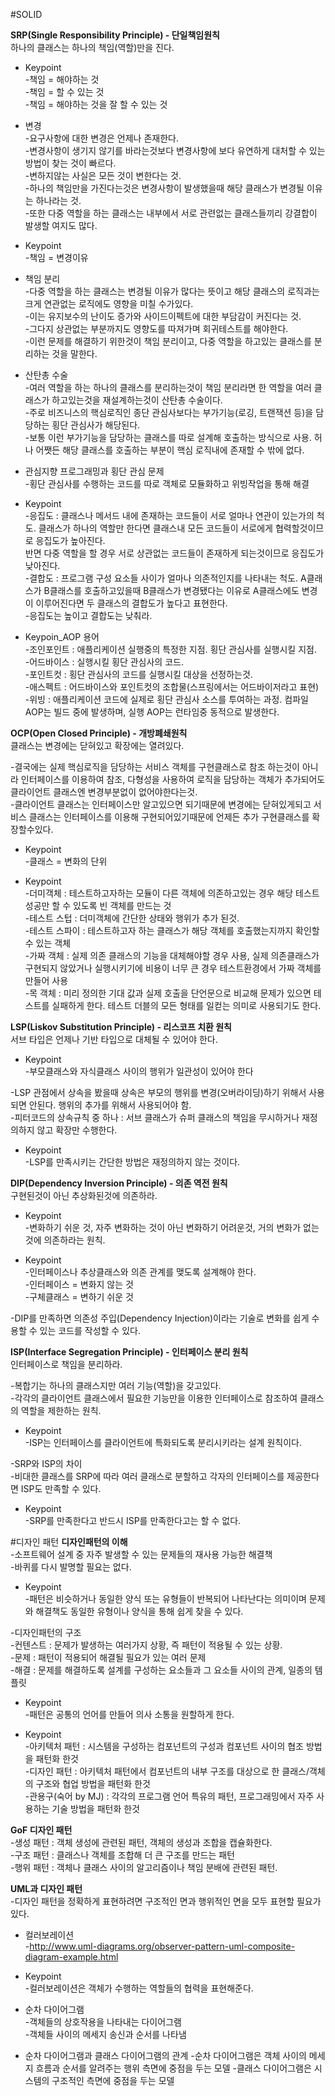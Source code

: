 #SOLID

**SRP(Single Responsibility Principle) - 단일책임원칙**  
하나의 클래스는 하나의 책임(역할)만을 진다.  

* Keypoint  
-책임 = 해야하는 것  
-책임 = 할 수 있는 것  
-책임 = 해야하는 것을 잘 할 수 있는 것  

* 변경  
-요구사항에 대한 변경은 언제나 존재한다.  
-변경사항이 생기지 않기를 바라는것보다 변경사항에 보다 유연하게 대처할 수 있는 방법이 찾는 것이 빠르다.  
-변하지않는 사실은 모든 것이 변한다는 것.  
-하나의 책임만을 가진다는것은 변경사항이 발생했을때 해당 클래스가 변경될 이유는 하나라는 것.  
-또한 다중 역할을 하는 클래스는 내부에서 서로 관련없는 클래스들끼리 강결합이 발생할 여지도 많다.  

* Keypoint  
-책임 = 변경이유  

* 책임 분리  
-다중 역할을 하는 클래스는 변경될 이유가 많다는 뜻이고 해당 클래스의 로직과는 크게 연관없는 로직에도 영향을 미칠 수가있다.  
-이는 유지보수의 난이도 증가와 사이드이펙트에 대한 부담감이 커진다는 것.  
-그다지 상관없는 부분까지도 영향도를 따져가며 회귀테스트를 해야한다.  
-이런 문제를 해결하기 위한것이 책임 분리이고, 다중 역할을 하고있는 클래스를 분리하는 것을 말한다.  

* 산탄총 수술  
-여러 역할을 하는 하나의 클래스를 분리하는것이 책임 분리라면 한 역할을 여러 클래스가 하고있는것을 재설계하는것이 산탄총 수술이다.  
-주로 비즈니스의 핵심로직인 종단 관심사보다는 부가기능(로깅, 트랜잭션 등)을 담당하는 횡단 관심사가 해당된다.  
-보통 이런 부가기능을 담당하는 클래스를 따로 설계해 호출하는 방식으로 사용. 허나 어쨋든 해당 클래스를 호출하는 부분이 핵심 로직내에 존재할 수 밖에 없다.  

* 관심지향 프로그래밍과 횡단 관심 문제  
-횡단 관심사를 수행하는 코드를 따로 객체로 모듈화하고 위빙작업을 통해 해결

* Keypoint  
-응집도 : 클래스나 메서드 내에 존재하는 코드들이 서로 얼마나 연관이 있는가의 척도. 클래스가 하나의 역할만 한다면 클래스내 모든 코드들이 서로에게 협력할것이므로 응집도가 높아진다.  
반면 다중 역할을 할 경우 서로 상관없는 코드들이 존재하게 되는것이므로 응집도가 낮아진다.  
-결합도 : 프로그램 구성 요소들 사이가 얼마나 의존적인지를 나타내는 척도. A클래스가 B클래스를 호출하고있을때 B클래스가 변경됐다는 이유로 A클래스에도 변경이 이루어진다면 두 클래스의 결합도가 높다고 표현한다.  
-응집도는 높이고 결합도는 낮춰라.  

* Keypoin_AOP 용어  
-조인포인트 : 애플리케이션 실행중의 특정한 지점. 횡단 관심사를 실행시킬 지점.  
-어드바이스 : 실행시킬 횡단 관심사의 코드.  
-포인트컷 : 횡단 관심사의 코드를 실행시킬 대상을 선정하는것.  
-애스펙트 : 어드바이스와 포인트컷의 조합물(스프링에서는 어드바이저라고 표현)  
-위빙 : 애플리케이션 코드에 실제로 횡단 관심사 소스를 투여하는 과정. 컴파일 AOP는 빌드 중에 발생하며, 실행 AOP는 런타임중 동적으로 발생한다.  

**OCP(Open Closed Principle) - 개방폐쇄원칙**  
클래스는 변경에는 닫혀있고 확장에는 열려있다.  

-결국에는 실제 핵심로직을 담당하는 서비스 객체를 구현클래스로 참조 하는것이 아니라 인터페이스를 이용하여 참조, 다형성을 사용하여 로직을 담당하는 객체가 추가되어도 클라이언트 클래스엔 변경부분없이 없어야한다는것.  
-클라이언트 클래스는 인터페이스만 알고있으면 되기때문에 변경에는 닫혀있게되고 서비스 클래스는 인터페이스를 이용해 구현되어있기때문에 언제든 추가 구현클래스를 확장할수있다.  

* Keypoint  
-클래스 = 변화의 단위  

* Keypoint  
-더미객체 : 테스트하고자하는 모듈이 다른 객체에 의존하고있는 경우 해당 테스트 성공만 할 수 있도록 빈 객체를 만드는 것  
-테스트 스텁 : 더미객체에 간단한 상태와 행위가 추가 된것.  
-테스트 스파이 : 테스트하고자 하는 클래스가 해당 객체를 호출했는지까지 확인할 수 있는 객체  
-가짜 객체 : 실제 의존 클래스의 기능을 대체해야할 경우 사용, 실제 의존클래스가 구현되지 않았거나 실행시키기에 비용이 너무 큰 경우 테스트환경에서 가짜 객체를 만들어 사용  
-목 객체 : 미리 정의한 기대 값과 실제 호출을 단언문으로 비교해 문제가 있으면 테스트를 실패하게 한다. 테스트 더블의 모든 형태를 일컫는 의미로 사용되기도 한다.  

**LSP(Liskov Substitution Principle) - 리스코프 치환 원칙**  
서브 타입은 언제나 기반 타입으로 대체될 수 있어야 한다.  

* Keypoint  
-부모클래스와 자식클래스 사이의 행위가 일관성이 있어야 한다  

-LSP 관점에서 상속을 봤을때 상속은 부모의 행위를 변경(오버라이딩)하기 위해서 사용되면 안된다. 행위의 추가를 위해서 사용되어야 함.  
-피터코드의 상속규칙 중 하나 : 서브 클래스가 슈퍼 클래스의 책임을 무시하거나 재정의하지 않고 확장만 수행한다.  

* Keypoint  
-LSP를 만족시키는 간단한 방법은 재정의하지 않는 것이다.  

**DIP(Dependency Inversion Principle) - 의존 역전 원칙**  
구현된것이 아닌 추상화된것에 의존하라.  

* Keypoint  
-변화하기 쉬운 것, 자주 변화하는 것이 아닌 변화하기 어려운것, 거의 변화가 없는것에 의존하라는 원칙.  

* Keypoint  
-인터페이스나 추상클래스와 의존 관계를 맺도록 설계해야 한다.  
-인터페이스 = 변화지 않는 것  
-구체클래스 = 변하기 쉬운 것  

-DIP를 만족하면 의존성 주입(Dependency Injection)이라는 기술로 변화를 쉽게 수용할 수 있는 코드를 작성할 수 있다.  

**ISP(Interface Segregation Principle) - 인터페이스 분리 원칙**  
인터페이스로 책임을 분리하라.  

-복합기는 하나의 클래스지만 여러 기능(역할)을 갖고있다.  
-각각의 클라이언트 클래스에서 필요한 기능만을 이용한 인터페이스로 참조하여 클래스의 역할을 제한하는 원칙.  

* Keypoint  
-ISP는 인터페이스를 클라이언트에 특화되도록 분리시키라는 설계 원칙이다.  

-SRP와 ISP의 차이  
-비대한 클래스를 SRP에 따라 여러 클래스로 분할하고 각자의 인터페이스를 제공한다면 ISP도 만족할 수 있다.  

* Keypoint  
-SRP를 만족한다고 반드시 ISP를 만족한다고는 할 수 없다.  


#디자인 패턴
**디자인패턴의 이해**  
-소프트웨어 설계 중 자주 발생할 수 있는 문제들의 재사용 가능한 해결책  
-바퀴를 다시 발명할 필요는 없다.  

* Keypoint  
-패턴은 비슷하거나 동일한 양식 또는 유형들이 반복되어 나타난다는 의미이며 문제와 해결책도 동일한 유형이나 양식을 통해 쉽게 찾을 수 있다.  

-디자인패턴의 구조  
-컨텐스트 : 문제가 발생하는 여러가지 상황, 즉 패턴이 적용될 수 있는 상황.  
-문제 : 패턴이 적용되어 해결될 필요가 있는 여러 문제  
-해결 : 문제를 해결하도록 설계를 구성하는 요소들과 그 요소들 사이의 관계, 일종의 템플릿  

* Keypoint  
-패턴은 공통의 언어를 만들어 의사 소통을 원할하게 한다.  

* Keypoint  
-아키텍처 패턴 : 시스템을 구성하는 컴포넌트의 구성과 컴포넌트 사이의 협조 방법을 패턴화 한것  
-디자인 패턴 : 아키텍처 패턴에서 컴포넌트의 내부 구조를 대상으로 한 클래스/객체의 구조와 협업 방법을 패턴화 한것  
-관용구(숙어 by MJ) : 각각의 프로그램 언어 특유의 패턴, 프로그래밍에서 자주 사용하는 기술 방법을 패턴화 한것  

**GoF 디자인 패턴**   
-생성 패턴 : 객체 생성에 관련된 패턴, 객체의 생성과 조합을 캡슐화한다.  
-구조 패턴 : 클래스나 객체를 조합해 더 큰 구조를 만드는 패턴  
-행위 패턴 : 객체나 클래스 사이의 알고리즘이나 책임 분배에 관련된 패턴.  

**UML과 디자인 패턴**  
-디자인 패턴을 정확하게 표현하려면 구조적인 면과 행위적인 면을 모두 표현할 필요가 있다.  

* 컬러보레이션  
-http://www.uml-diagrams.org/observer-pattern-uml-composite-diagram-example.html  

* Keypoint  
-컬러보레이션은 객체가 수행하는 역할들의 협력을 표현해준다.

* 순차 다이어그램  
-객체들의 상호작용을 나타내는 다이어그램  
-객체들 사이의 메세지 송신과 순서를 나타냄  

* 순차 다이어그램과 클래스 다이어그램의 관계
-순차 다이어그램은 객체 사이의 메세지 흐름과 순서를 알려주는 행위 측면에 중점을 두는 모델
-클래스 다이어그램은 시스템의 구조적인 측면에 중점을 두는 모델
